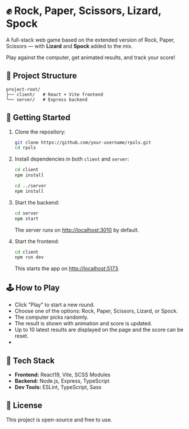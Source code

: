 # ✊ Rock, Paper, Scissors, Lizard, Spock

A full-stack web game based on the extended version of Rock, Paper, Scissors — with **Lizard** and **Spock** added to the mix.

Play against the computer, get animated results, and track your score!

## 📁 Project Structure

```
project-root/
├── client/   # React + Vite frontend
└── server/   # Express backend
```

## 🚀 Getting Started

1. Clone the repository:

   ```bash
   git clone https://github.com/your-username/rpsls.git
   cd rpsls
   ```

2. Install dependencies in both `client` and `server`:

   ```bash
   cd client
   npm install

   cd ../server
   npm install
   ```

3. Start the backend:

   ```bash
   cd server
   npm start
   ```

   The server runs on [http://localhost:3010](http://localhost:3010) by default.

4. Start the frontend:

   ```bash
   cd client
   npm run dev
   ```

   This starts the app on [http://localhost:5173](http://localhost:5173).

## 🕹️ How to Play

- Click "Play" to start a new round.
- Choose one of the options: Rock, Paper, Scissors, Lizard, or Spock.
- The computer picks randomly.
- The result is shown with animation and score is updated.
- Up to 10 latest results are displayed on the page and the score can be reset.
- 

## 🧰 Tech Stack

- **Frontend:** React19, Vite, SCSS Modules
- **Backend:** Node.js, Express, TypeScript
- **Dev Tools:** ESLint, TypeScript, Sass


## 📄 License

This project is open-source and free to use.
